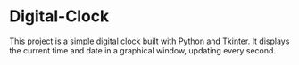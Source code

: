 # Digital-Clock

This project is a simple digital clock built with Python and Tkinter. It displays the current time and date in a graphical window, updating every second.
